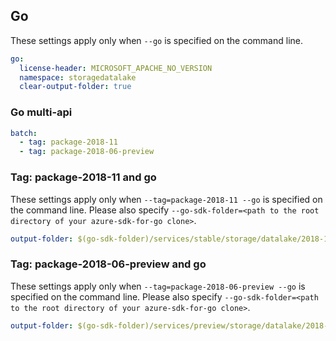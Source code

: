 ## Go

These settings apply only when `--go` is specified on the command line.

``` yaml $(go)
go:
  license-header: MICROSOFT_APACHE_NO_VERSION
  namespace: storagedatalake
  clear-output-folder: true
```

### Go multi-api

``` yaml $(go) && $(multiapi)
batch:
  - tag: package-2018-11
  - tag: package-2018-06-preview
```

### Tag:  package-2018-11 and go

These settings apply only when `--tag=package-2018-11 --go` is specified on the command line.
Please also specify `--go-sdk-folder=<path to the root directory of your azure-sdk-for-go clone>`.

``` yaml $(tag) == 'package-2018-11' && $(go)
output-folder: $(go-sdk-folder)/services/stable/storage/datalake/2018-11-09/$(namespace)
```

### Tag:  package-2018-06-preview and go

These settings apply only when `--tag=package-2018-06-preview --go` is specified on the command line.
Please also specify `--go-sdk-folder=<path to the root directory of your azure-sdk-for-go clone>`.

``` yaml $(tag) == 'package-2018-06' && $(go)
output-folder: $(go-sdk-folder)/services/preview/storage/datalake/2018-06-17/$(namespace)
```